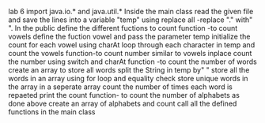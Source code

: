 lab 6
import java.io.* and java.util.*
Inside the main class read the given file and save the lines into a variable "temp"
using replace all -replace "." with" ".
In the public define the different fuctions to count
function -to count vowels
      define the fuction vowel and pass the parameter temp
      initialize the count for each vowel
      using charAt loop through each character in temp and count the vowels
function-to count number
       similar to vowels inplace count the number using switch and charAt
function -to count the number of words
        create an array to store all words
        split the String in temp by" "
        store all the words in an array
        using for loop and equality check store unique words in the array in a
             seperate array
        count the number of times each word is repaeted
        print the count
function- to count the number of alphabets
         as done above create an array of alphabets and count
call all the defined functions in  the main class

